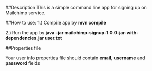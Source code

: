 ##Description
This is a simple command line app for signing up on Mailchimp service.

##How to use:
1.) Compile app by **mvn compile**

2.) Run the app by **java -jar mailchimp-signup-1.0.0-jar-with-dependencies.jar user.txt**

##Properties file

Your user info properties file should contain **email**, **username** and **password** fields
